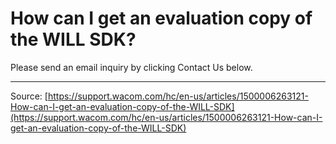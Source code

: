 # How can I get an evaluation copy of the WILL SDK?

Please send an email inquiry by clicking Contact Us below.

---
Source: [https://support.wacom.com/hc/en-us/articles/1500006263121-How-can-I-get-an-evaluation-copy-of-the-WILL-SDK](https://support.wacom.com/hc/en-us/articles/1500006263121-How-can-I-get-an-evaluation-copy-of-the-WILL-SDK)
